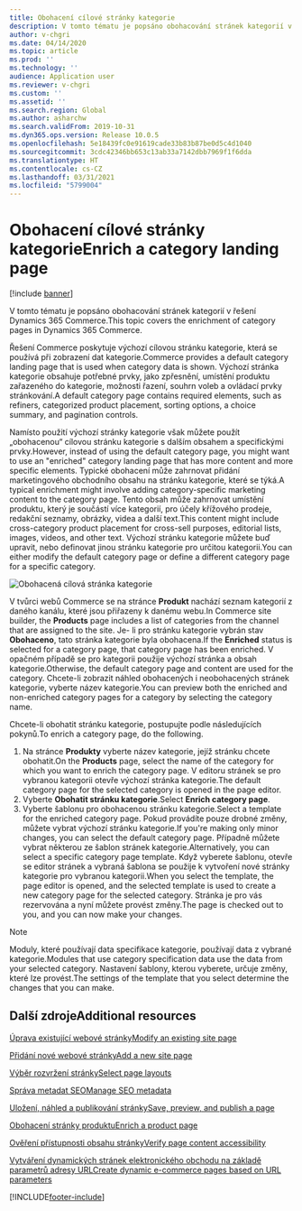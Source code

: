 ```yaml
---
title: Obohacení cílové stránky kategorie
description: V tomto tématu je popsáno obohacování stránek kategorií v řešení Dynamics 365 Commerce.
author: v-chgri
ms.date: 04/14/2020
ms.topic: article
ms.prod: ''
ms.technology: ''
audience: Application user
ms.reviewer: v-chgri
ms.custom: ''
ms.assetid: ''
ms.search.region: Global
ms.author: asharchw
ms.search.validFrom: 2019-10-31
ms.dyn365.ops.version: Release 10.0.5
ms.openlocfilehash: 5e18439fc0e91619cade33b83b87be0d5c4d1040
ms.sourcegitcommit: 3cdc42346bb653c13ab33a7142dbb7969f1f6dda
ms.translationtype: HT
ms.contentlocale: cs-CZ
ms.lasthandoff: 03/31/2021
ms.locfileid: "5799004"
---
```

# <a name="enrich-a-category-landing-page"></a><span data-ttu-id="26896-103">Obohacení cílové stránky kategorie</span><span class="sxs-lookup"><span data-stu-id="26896-103">Enrich a category landing page</span></span>

[!include [banner](includes/banner.md)]

<span data-ttu-id="26896-104">V tomto tématu je popsáno obohacování stránek kategorií v řešení Dynamics 365 Commerce.</span><span class="sxs-lookup"><span data-stu-id="26896-104">This topic covers the enrichment of category pages in Dynamics 365 Commerce.</span></span>

<span data-ttu-id="26896-105">Řešení Commerce poskytuje výchozí cílovou stránku kategorie, která se používá při zobrazení dat kategorie.</span><span class="sxs-lookup"><span data-stu-id="26896-105">Commerce provides a default category landing page that is used when category data is shown.</span></span> <span data-ttu-id="26896-106">Výchozí stránka kategorie obsahuje potřebné prvky, jako zpřesnění, umístění produktu zařazeného do kategorie, možnosti řazení, souhrn voleb a ovládací prvky stránkování.</span><span class="sxs-lookup"><span data-stu-id="26896-106">A default category page contains required elements, such as refiners, categorized product placement, sorting options, a choice summary, and pagination controls.</span></span> 

<span data-ttu-id="26896-107">Namísto použití výchozí stránky kategorie však můžete použít „obohacenou“ cílovou stránku kategorie s dalším obsahem a specifickými prvky.</span><span class="sxs-lookup"><span data-stu-id="26896-107">However, instead of using the default category page, you might want to use an "enriched" category landing page that has more content and more specific elements.</span></span> <span data-ttu-id="26896-108">Typické obohacení může zahrnovat přidání marketingového obchodního obsahu na stránku kategorie, které se týká.</span><span class="sxs-lookup"><span data-stu-id="26896-108">A typical enrichment might involve adding category-specific marketing content to the category page.</span></span> <span data-ttu-id="26896-109">Tento obsah může zahrnovat umístění produktu, který je součástí více kategorií, pro účely křížového prodeje, redakční seznamy, obrázky, videa a další text.</span><span class="sxs-lookup"><span data-stu-id="26896-109">This content might include cross-category product placement for cross-sell purposes, editorial lists, images, videos, and other text.</span></span> <span data-ttu-id="26896-110">Výchozí stránku kategorie můžete buď upravit, nebo definovat jinou stránku kategorie pro určitou kategorii.</span><span class="sxs-lookup"><span data-stu-id="26896-110">You can either modify the default category page or define a different category page for a specific category.</span></span>

![Obohacená cílová stránka kategorie](./media/CategoryLandingPages.png)

<span data-ttu-id="26896-112">V tvůrci webů Commerce se na stránce **Produkt** nachází seznam kategorií z daného kanálu, které jsou přiřazeny k danému webu.</span><span class="sxs-lookup"><span data-stu-id="26896-112">In Commerce site builder, the **Products** page includes a list of categories from the channel that are assigned to the site.</span></span> <span data-ttu-id="26896-113">Je- li pro stránku kategorie vybrán stav **Obohaceno**, tato stránka kategorie byla obohacena.</span><span class="sxs-lookup"><span data-stu-id="26896-113">If the **Enriched** status is selected for a category page, that category page has been enriched.</span></span> <span data-ttu-id="26896-114">V opačném případě se pro kategorii použije výchozí stránka a obsah kategorie.</span><span class="sxs-lookup"><span data-stu-id="26896-114">Otherwise, the default category page and content are used for the category.</span></span> <span data-ttu-id="26896-115">Chcete-li zobrazit náhled obohacených i neobohacených stránek kategorie, vyberte název kategorie.</span><span class="sxs-lookup"><span data-stu-id="26896-115">You can preview both the enriched and non-enriched category pages for a category by selecting the category name.</span></span>

<span data-ttu-id="26896-116">Chcete-li obohatit stránku kategorie, postupujte podle následujících pokynů.</span><span class="sxs-lookup"><span data-stu-id="26896-116">To enrich a category page, do the following.</span></span>

1. <span data-ttu-id="26896-117">Na stránce **Produkty** vyberte název kategorie, jejíž stránku chcete obohatit.</span><span class="sxs-lookup"><span data-stu-id="26896-117">On the **Products** page, select the name of the category for which you want to enrich the category page.</span></span> <span data-ttu-id="26896-118">V editoru stránek se pro vybranou kategorii otevře výchozí stránka kategorie.</span><span class="sxs-lookup"><span data-stu-id="26896-118">The default category page for the selected category is opened in the page editor.</span></span>
2. <span data-ttu-id="26896-119">Vyberte **Obohatit stránku kategorie**.</span><span class="sxs-lookup"><span data-stu-id="26896-119">Select **Enrich category page**.</span></span>
3. <span data-ttu-id="26896-120">Vyberte šablonu pro obohacenou stránku kategorie.</span><span class="sxs-lookup"><span data-stu-id="26896-120">Select a template for the enriched category page.</span></span> <span data-ttu-id="26896-121">Pokud provádíte pouze drobné změny, můžete vybrat výchozí stránku kategorie.</span><span class="sxs-lookup"><span data-stu-id="26896-121">If you're making only minor changes, you can select the default category page.</span></span> <span data-ttu-id="26896-122">Případně můžete vybrat některou ze šablon stránek kategorie.</span><span class="sxs-lookup"><span data-stu-id="26896-122">Alternatively, you can select a specific category page template.</span></span> <span data-ttu-id="26896-123">Když vyberete šablonu, otevře se editor stránek a vybraná šablona se použije k vytvoření nové stránky kategorie pro vybranou kategorii.</span><span class="sxs-lookup"><span data-stu-id="26896-123">When you select the template, the page editor is opened, and the selected template is used to create a new category page for the selected category.</span></span> <span data-ttu-id="26896-124">Stránka je pro vás rezervována a nyní můžete provést změny.</span><span class="sxs-lookup"><span data-stu-id="26896-124">The page is checked out to you, and you can now make your changes.</span></span>

> [!NOTE]
> <span data-ttu-id="26896-125">Moduly, které používají data specifikace kategorie, používají data z vybrané kategorie.</span><span class="sxs-lookup"><span data-stu-id="26896-125">Modules that use category specification data use the data from your selected category.</span></span> <span data-ttu-id="26896-126">Nastavení šablony, kterou vyberete, určuje změny, které lze provést.</span><span class="sxs-lookup"><span data-stu-id="26896-126">The settings of the template that you select determine the changes that you can make.</span></span>

## <a name="additional-resources"></a><span data-ttu-id="26896-127">Další zdroje</span><span class="sxs-lookup"><span data-stu-id="26896-127">Additional resources</span></span>

[<span data-ttu-id="26896-128">Úprava existující webové stránky</span><span class="sxs-lookup"><span data-stu-id="26896-128">Modify an existing site page</span></span>](modify-existing-page.md)

[<span data-ttu-id="26896-129">Přidání nové webové stránky</span><span class="sxs-lookup"><span data-stu-id="26896-129">Add a new site page</span></span>](add-new-page.md)

[<span data-ttu-id="26896-130">Výběr rozvržení stránky</span><span class="sxs-lookup"><span data-stu-id="26896-130">Select page layouts</span></span>](select-page-layouts.md)

[<span data-ttu-id="26896-131">Správa metadat SEO</span><span class="sxs-lookup"><span data-stu-id="26896-131">Manage SEO metadata</span></span>](manage-seo-metadata.md)

[<span data-ttu-id="26896-132">Uložení, náhled a publikování stránky</span><span class="sxs-lookup"><span data-stu-id="26896-132">Save, preview, and publish a page</span></span>](save-preview-publish-page.md)

[<span data-ttu-id="26896-133">Obohacení stránky produktu</span><span class="sxs-lookup"><span data-stu-id="26896-133">Enrich a product page</span></span>](enrich-product-page.md)

[<span data-ttu-id="26896-134">Ověření přístupnosti obsahu stránky</span><span class="sxs-lookup"><span data-stu-id="26896-134">Verify page content accessibility</span></span>](verify-accessibility.md)

[<span data-ttu-id="26896-135">Vytváření dynamických stránek elektronického obchodu na základě parametrů adresy URL</span><span class="sxs-lookup"><span data-stu-id="26896-135">Create dynamic e-commerce pages based on URL parameters</span></span>](create-dynamic-pages.md)


[!INCLUDE[footer-include](../includes/footer-banner.md)]
